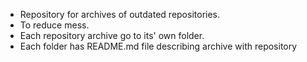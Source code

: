 * Repository for archives of outdated repositories.
* To reduce mess.
* Each repository archive go to its' own folder.
* Each folder has README.md file describing archive with repository
